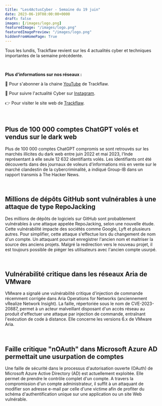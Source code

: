 ```yaml
---
title: "Les4ActusCyber - Semaine du 19 juin"
date: 2023-06-19T08:00:00+0000
draft: false
images: [/images/logo.png]
featuredImage: "/images/logo.png"
featuredImagePreview: "/images/logo.png"
hiddenFromHomePage: True
---
```

    
Tous les lundis, Trackflaw revient sur les 4 actualités cyber et techniques importantes de la semaine précédente.

<br>

**Plus d'informations sur nos réseaux :**

🔴 Pour s'abonner à la chaine [YouTube](https://www.youtube.com/@trackflaw) de Trackflaw.

📸 Pour suivre l'actualité Cyber sur [Instagram](https://www.instagram.com/trackflaw/).

👉 Pour visiter le site web de [Trackflaw](https://trackflaw.com).

    
<br>

## Plus de 100 000 comptes ChatGPT volés et vendus sur le dark web

Plus de 100 000 comptes ChatGPT compromis se sont retrouvés sur les marchés illicites du dark web entre juin 2022 et mai 2023, l'Inde représentant à elle seule 12 632 identifiants volés.
Les identifiants ont été découverts dans des journaux de voleurs d'informations mis en vente sur le marché clandestin de la cybercriminalité, a indiqué Group-IB dans un rapport transmis à The Hacker News.


<br>

## Millions de dépôts GitHub sont vulnérables à une attaque de type RepoJacking

Des millions de dépôts de logiciels sur GitHub sont probablement vulnérables à une attaque appelée RepoJacking, selon une nouvelle étude.
Cette vulnérabilité impacte des sociétés comme Google, Lyft et plusieurs autres.
Pour simplifier, cette attaque s'effectue lors du changement de nom d'un compte. Un attaquant pourrait enregistrer l'ancien nom et maitriser la source des anciens projets. Malgré la redirection vers le nouveau projet, il est toujours possible de piéger les utilisateurs avec l'ancien compte usurpé.


<br>

## Vulnérabilité critique dans les réseaux Aria de VMware

VMware a signalé une vulnérabilité critique d'injection de commande récemment corrigée dans Aria Operations for Networks (anciennement vRealize Network Insight).
La faille, répertoriée sous le nom de CVE-2023-20887, permet à un acteur malveillant disposant d'un accès réseau au produit d'effectuer une attaque par injection de commande, entraînant l'exécution de code à distance. Elle concerne les versions 6.x de VMware Aria.


<br>

## Faille critique "nOAuth" dans Microsoft Azure AD permettait  une usurpation de comptes

Une faille de sécurité dans le processus d'autorisation ouverte (OAuth) de Microsoft Azure Active Directory (AD) est actuellement exploitée. Elle permet de prendre le contrôle complet d'un compte.
A travers la compromission d'un compte administrateur, il suffit à un attaquant de modifier son adresse e-mail par celle d'une victime afin de profiter du schéma d'authentification unique sur une application ou un site Web vulnérable.

